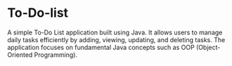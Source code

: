 # To-Do-list
A simple To-Do List application built using Java. It allows users to manage daily tasks efficiently by adding, viewing, updating, and deleting tasks. The application focuses on fundamental Java concepts such as OOP (Object-Oriented Programming).
